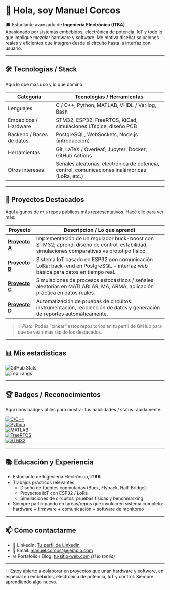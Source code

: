 # 👋 Hola, soy Manuel Corcos

🎓 Estudiante avanzado de **Ingeniería Electrónica (ITBA)**  
Apasionado por sistemas embebidos, electrónica de potencia, IoT y todo lo que implique mezclar hardware y software. Me motiva diseñar soluciones reales y eficientes que integren desde el circuito hasta la interfaz con usuario.

---

## 🛠️ Tecnologías / Stack

Aquí lo que más uso y lo que domino:

| Categoría        | Tecnologías / Herramientas                       |
|------------------|---------------------------------------------------|
| Lenguajes        | C / C++, Python, MATLAB, VHDL / Verilog, Bash     |
| Embebidos / Hardware | STM32, ESP32, FreeRTOS, KiCad, simulaciones LTspice, diseño PCB |
| Backend / Bases de datos | PostgreSQL, WebSockets, Node.js (introducción) |
| Herramientas     | Git, LaTeX / Overleaf, Jupyter, Docker, GitHub Actions |
| Otros intereses  | Señales aleatorias, electrónica de potencia, control, comunicaciones inalámbricas (LoRa, etc.) |

---

## 🌟 Proyectos Destacados

Aquí algunos de mis repos públicos más representativos. Hacé clic para ver más:

| Proyecto | Descripción / Lo que aprendí |
|----------|-------------------------------|
| **[Proyecto A](https://github.com/mcorcos/proyecto-a)** | Implementación de un regulador buck-boost con STM32; aprendí diseño de control, estabilidad, simulaciones comparativas vs prototipo físico. |
| **[Proyecto B](https://github.com/mcorcos/proyecto-b)** | Sistema IoT basado en ESP32 con comunicación LoRa; back-end en PostgreSQL + interfaz web básica para datos en tiempo real. |
| **[Proyecto C](https://github.com/mcorcos/proyecto-c)** | Simulaciones de procesos estocásticos / señales aleatorias en MATLAB: AR, MA, ARMA, aplicación práctica en datos reales. |
| **[Proyecto D](https://github.com/mcorcos/proyecto-d)** | Automatización de pruebas de circuitos: instrumentación, recolección de datos y generación de reportes automáticamente. |

> 💡 *Pista:* Podés “pinear” estos repositorios en tu perfil de GitHub para que se vean más rápido los destacados.

---

## 📊 Mis estadísticas

![GitHub Stats](https://github-readme-stats.vercel.app/api?username=mcorcos&show_icons=true&theme=radical)  
![Top Langs](https://github-readme-stats.vercel.app/api/top-langs/?username=mcorcos&layout=compact&theme=radical)

---

## 🏆 Badges / Reconocimientos

Aquí unos badges útiles para mostrar tus habilidades / status rápidamente:

[![C/C++](https://img.shields.io/badge/language-C++-/C-blue)](https://github.com/search?q=user:mcorcos+C%2B%2B)  
[![Python](https://img.shields.io/badge/language-Python-green)](https://github.com/search?q=user:mcorcos+Python)  
[![MATLAB](https://img.shields.io/badge/software-MATLAB-orange)](#)  
[![FreeRTOS](https://img.shields.io/badge/RTOS-FreeRTOS-purple)](#)  
[![STM32](https://img.shields.io/badge/Hardware-STM32-teal)](#)  

---

## 📚 Educación y Experiencia

- Estudiante de Ingeniería Electrónica, **ITBA**  
- Trabajos prácticos relevantes:
  - Diseño de fuentes conmutadas (Buck, Flyback, Half-Bridge)  
  - Proyectos IoT con ESP32 / LoRa  
  - Simulaciones de circuitos, pruebas físicas y benchmarking  
- Siempre participando en tareas/­repos que involucren sistema completo: hardware + firmware + comunicación + software de monitoreo

---

## 📫 Cómo contactarme

- 💼 LinkedIn: [Tu perfil de LinkedIn](https://www.linkedin.com/in/tu-linkedin/)  
- 📧 Email: manuel.corcos@ejemplo.com  
- 🌐 Portafolio / Blog: [tu-sitio-web.com](https://tu-sitio-web.com) *(si lo tenés)*  

---

✨ Estoy abierto a colaborar en proyectos que unan hardware y software, en especial en embebidos, electrónica de potencia, IoT y control. Siempre aprendiendo algo nuevo.

